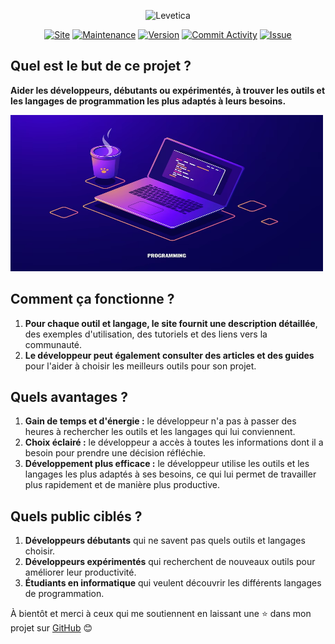 <p align="center">
<img alt="Levetica" height="250" width="450" src="https://raw.githubusercontent.com/mpcgt/levetica/main/src/assets/levetica-logo.png" />
</p>
<p align="center">
<a href="https://levetica.vercel.app"><img src="https://img.shields.io/badge/website-operational-green" alt="Site"></a>
<a href="https://github.com/mpcgt/levetica"><img src="https://img.shields.io/badge/Maintained%3F-no-red" alt="Maintenance"></a>
<a href="https://github.com/mpcgt/levetica/releases"><img src="https://img.shields.io/github/v/release/mpcgt/levetica" alt="Version"></a>
<a href="https://github.com/mpcgt/levetica/commits/main/"><img src="https://img.shields.io/github/commit-activity/m/mpcgt/levetica" alt="Commit Activity"></a>
<a href="[https://github.com/mpcgt/levetica/issues"><img src="https://img.shields.io/github/issues/mpcgt/levetica" alt="Issue"></a>
</p>

## Quel est le but de ce projet ?

<b>Aider les développeurs, débutants ou expérimentés, à trouver les outils et les langages de programmation les plus adaptés à leurs besoins.</b>

<img alt="Dev" height="250" width="500" src="./src/assets/images/dev.png" />

## Comment ça fonctionne ?

1. <b>Pour chaque outil et langage, le site fournit une description détaillée</b>, des exemples d'utilisation, des tutoriels et des liens vers la communauté.
2. <b>Le développeur peut également consulter des articles et des guides</b> pour l'aider à choisir les meilleurs outils pour son projet.

 ## Quels avantages ?
 
1. <b>Gain de temps et d'énergie :</b> le développeur n'a pas à passer des heures à rechercher les outils et les langages qui lui conviennent.
2. <b>Choix éclairé :</b> le développeur a accès à toutes les informations dont il a besoin pour prendre une décision réfléchie.
3. <b>Développement plus efficace :</b> le développeur utilise les outils et les langages les plus adaptés à ses besoins, ce qui lui permet de travailler plus rapidement et de manière plus productive.

## Quels public ciblés ?

1. <b>Développeurs débutants</b> qui ne savent pas quels outils et langages choisir.
2. <b>Développeurs expérimentés</b> qui recherchent de nouveaux outils pour améliorer leur productivité.
3. <b>Étudiants en informatique</b> qui veulent découvrir les différents langages de programmation.

À bientôt et merci à ceux qui me soutiennent en laissant une ⭐ dans mon projet sur <a href="https://github.com/mpcgt/levetica">GitHub</a> 😊
